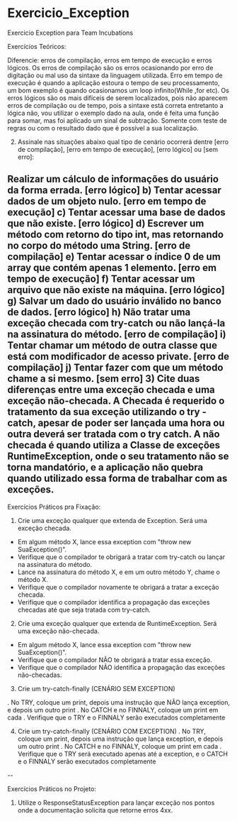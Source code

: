 # Exercicio_Exception
Exercicio Exception para Team Incubations

Exercícios Teóricos:

Diferencie: erros de compilação, erros em tempo de execução e erros lógicos.
Os erros de compilação são os erros ocasionando por erro de digitação ou mal uso da sintaxe da linguagem utilizada.
Erro em tempo de execução é quando a aplicação estoura o tempo de seu processamento, um bom exemplo é quando ocasionamos um loop infinito(While ,for etc).
Os erros lógicos são os mais difíceis de serem localizados, pois não aparecem erros de compilação ou de tempo, pois a sintaxe está correta entretanto a lógica não, vou utilizar o exemplo dado na aula, onde é feita uma função para somar, mas foi aplicado um sinal de subtração. Somente com teste de regras ou com o resultado dado que é possível a sua localização.

2. Assinale nas situações abaixo qual tipo de cenário ocorrerá dentre [erro de compilação], [erro em tempo de execução], [erro lógico] ou [sem erro]:

Realizar um cálculo de informações do usuário da forma errada.
[erro lógico]
b) Tentar acessar dados de um objeto nulo.
[erro em tempo de execução]
c) Tentar acessar uma base de dados que não existe.
[erro lógico]
d) Escrever um método com retorno do tipo int, mas retornando no corpo do método uma String.
[erro de compilação]
e) Tentar acessar o índice 0 de um array que contém apenas 1 elemento.
[erro em tempo de execução]
f) Tentar acessar um arquivo que não existe na máquina.
[erro lógico]
g) Salvar um dado do usuário inválido no banco de dados.
[erro lógico]
h) Não tratar uma exceção checada com try-catch ou não lançá-la na assinatura do método.
[erro de compilação]
i) Tentar chamar um método de outra classe que está com modificador de acesso private.
[erro de compilação]
j) Tentar fazer com que um método chame a si mesmo.
[sem erro]
3) Cite duas diferenças entre uma exceção checada e uma exceção não-checada.
A Checada é requerido o tratamento da sua exceção utilizando o try - catch, apesar de poder ser lançada uma hora ou outra deverá ser tratada com o try catch.
A não checada é quando utiliza a Classe de exceções RuntimeException, onde o seu tratamento não se torna mandatório, e a aplicação não quebra quando utilizado essa forma de trabalhar com as exceções.
--

Exercícios Práticos pra Fixação:

1. Crie uma exceção qualquer que extenda de Exception. Será uma exceção checada.

- Em algum método X, lance essa exception com "throw new SuaException()".
- Verifique que o compilador te obrigará a tratar com try-catch ou lançar na assinatura do método.
- Lance na assinatura do método X, e em um outro método Y, chame o método X.
- Verifique que o compilador novamente te obrigará a tratar a exceção checada.
- Verifique que o compilador identifica a propagação das exceções checadas até que seja tratada com try-catch.

2. Crie uma exceção qualquer que extenda de RuntimeException. Será uma exceção não-checada.

- Em algum método X, lance essa exception com "throw new SuaException()".
- Verifique que o compilador NÃO te obrigará a tratar essa exceção.
- Verifique que o compilador NÃO identifica a propagação das exceções não-checadas.

3. Crie um try-catch-finally (CENÁRIO SEM EXCEPTION)

. No TRY, coloque um print, depois uma instrução que NÃO lança exception, e depois um outro print
. No CATCH e no FINNALY, coloque um print em cada
. Verifique que o TRY e o FINNALY serão executados completamente

4. Crie um try-catch-finally (CENÁRIO COM EXCEPTION)
. No TRY, coloque um print, depois uma instrução que lança exception, e depois um outro print
. No CATCH e no FINNALY, coloque um print em cada
. Verifique que o TRY será executado apenas até a exception, e o CATCH e o FINNALY serão executados completamente

--

Exercícios Práticos no Projeto:

1. Utilize o ResponseStatusException para lançar exceção nos pontos onde a documentação solicita que retorne erros 4xx.


